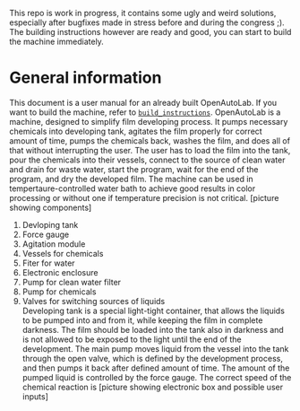 This repo is work in progress, it contains some ugly and weird solutions, especially after bugfixes made in stress before and during the congress ;). The building instructions however are ready and good, you can start to build the machine immediately.  
# General information
This document is a user manual for an already built OpenAutoLab. If you want to build the machine, refer to [`build_instructions`](build_instructions/README.md).
OpenAutoLab is a machine, designed to simplify film developing process. It pumps necessary chemicals into developing tank, agitates the film properly for correct amount of time, pumps the chemicals back, washes the film, and does all of that without interrupting the user. The user has to load the film into the tank, pour the chemicals into their vessels,
connect to the source of clean water and drain for waste water, start the program, wait for the end of the program, and dry the developed film.
The machine can be used in tempertaure-controlled water bath to achieve good results in color processing or without one if temperature precision is not critical.
[picture showing components]
1. Devloping tank  
2. Force gauge  
2. Agitation module  
3. Vessels for chemicals  
4. Fiter for water  
5. Electronic enclosure  
6. Pump for clean water filter  
7. Pump for chemicals  
8. Valves for switching sources of liquids  
Developing tank is a special light-tight container, that allows the liquids to be pumped into and from it, while keeping the film in complete darkness. The film should be loaded into the tank also in darkness and is not allowed to be exposed to the light until the end of the development. The main pump moves liquid from the vessel into the tank through the open valve, which is defined by the development process, and then pumps it back after defined amount of time. The amount of the pumped liquid is controlled by the force gauge. The correct speed of the chemical reaction is
[picture showing electronic box and possible user inputs]
